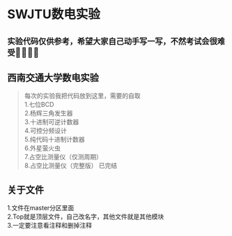 # SWJTU数电实验
## `实验代码仅供参考，希望大家自己动手写一写，不然考试会很难受`🤦‍♂️🤦‍♂️
## 西南交通大学数电实验
> 每次的实验我把代码放到这里，需要的自取  
1.七位BCD  
2.杨辉三角发生器  
3.十进制可逆计数器  
4.可控分频设计  
5.纯代码十进制计数器  
6.外星萤火虫  
7.占空比测量仪（仅测周期）  
8.占空比测量仪（完整版）
已完结  

## 关于文件
1.文件在master分区里面  
2.Top就是顶层文件，自己改名字，其他文件就是其他模块  
3.一定要注意看注释和删掉注释
